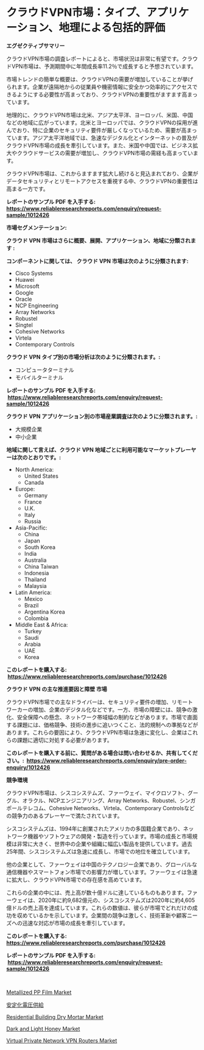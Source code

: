 <p><h1>クラウドVPN市場：タイプ、アプリケーション、地理による包括的評価</h1></p><p><strong>エグゼクティブサマリー</strong></p>
<p><p>クラウドVPN市場の調査レポートによると、市場状況は非常に有望です。クラウドVPN市場は、予測期間中に年間成長率11.2％で成長すると予想されています。</p><p>市場トレンドの簡単な概要は、クラウドVPNの需要が増加していることが挙げられます。企業が遠隔地からの従業員や機密情報に安全かつ効率的にアクセスできるようにする必要性が高まっており、クラウドVPNの重要性がますます高まっています。</p><p>地理的に、クラウドVPN市場は北米、アジア太平洋、ヨーロッパ、米国、中国などの地域に広がっています。北米とヨーロッパでは、クラウドVPNの採用が進んでおり、特に企業のセキュリティ要件が厳しくなっているため、需要が高まっています。アジア太平洋地域では、急速なデジタル化とインターネットの普及がクラウドVPN市場の成長を牽引しています。また、米国や中国では、ビジネス拡大やクラウドサービスの需要が増加し、クラウドVPN市場の需経も高まっています。</p><p>クラウドVPN市場は、これからますます拡大し続けると見込まれており、企業がデータセキュリティとリモートアクセスを重視する中、クラウドVPNの重要性は高まる一方です。</p></p>
<p><strong>レポートのサンプル PDF を入手する: <a href="https://www.reliableresearchreports.com/enquiry/request-sample/1012426">https://www.reliableresearchreports.com/enquiry/request-sample/1012426</a></strong></p>
<p><strong>市場セグメンテーション:</strong></p>
<p><strong> クラウド VPN 市場はさらに概要、展開、アプリケーション、地域に分類されます :</strong></p>
<p><strong>コンポーネントに関しては、 クラウド VPN 市場は次のように分類されます: &nbsp;</strong></p>
<p><ul><li>Cisco Systems</li><li>Huawei</li><li>Microsoft</li><li>Google</li><li>Oracle</li><li>NCP Engineering</li><li>Array Networks</li><li>Robustel</li><li>Singtel</li><li>Cohesive Networks</li><li>Virtela</li><li>Contemporary Controls</li></ul></p>
<p><strong> クラウド VPN タイプ別の市場分析は次のように分類されます。:</strong></p>
<p><ul><li>コンピュータターミナル</li><li>モバイルターミナル</li></ul></p>
<p><strong>レポートのサンプル PDF を入手する: &nbsp;<a href="https://www.reliableresearchreports.com/enquiry/request-sample/1012426">https://www.reliableresearchreports.com/enquiry/request-sample/1012426</a></strong></p>
<p><strong> クラウド VPN アプリケーション別の市場産業調査は次のように分類されます。:</strong></p>
<p><ul><li>大規模企業</li><li>中小企業</li></ul></p>
<p><strong>地域に関して言えば、クラウド VPN 地域ごとに利用可能なマーケットプレーヤーは次のとおりです。:</strong></p>
<p><ul>
    <li>
        North America:
        <ul>
            <li>United States</li>
            <li>Canada</li>
        </ul>
    </li>
    <li>
        Europe:
        <ul>
            <li>Germany</li>
            <li>France</li>
            <li>U.K.</li>
            <li>Italy</li>
            <li>Russia</li>
        </ul>
    </li>
    <li>
        Asia-Pacific:
        <ul>
            <li>China</li>
            <li>Japan</li>
            <li>South Korea</li>
            <li>India</li>
            <li>Australia</li>
            <li>China Taiwan</li>
            <li>Indonesia</li>
            <li>Thailand</li>
            <li>Malaysia</li>
        </ul>
    </li>
    <li>
        Latin America:
        <ul>
            <li>Mexico</li>
            <li>Brazil</li>
            <li>Argentina Korea</li>
            <li>Colombia</li>
        </ul>
    </li>
    <li>
        Middle East & Africa:
        <ul>
            <li>Turkey</li>
            <li>Saudi</li>
            <li>Arabia</li>
            <li>UAE</li>
            <li>Korea</li>
        </ul>
    </li>
    </ul></p>
<p><strong>このレポートを購入する: &nbsp;<a href="https://www.reliableresearchreports.com/purchase/1012426">https://www.reliableresearchreports.com/purchase/1012426</a></strong></p>
<p><strong>クラウド VPN の主な推進要因と障壁 市場</strong></p>
<p><p>クラウドVPN市場での主なドライバーは、セキュリティ要件の増加、リモートワーカーの増加、企業のデジタル化などです。一方、市場の障壁には、競争の激化、安全保障への懸念、ネットワーク帯域幅の制約などがあります。市場で直面する課題には、価格競争、技術の進歩に追いつくこと、法的規制への準拠などがあります。これらの要因により、クラウドVPN市場は急速に変化し、企業はこれらの課題に適切に対処する必要があります。</p></p>
<p><strong>このレポートを購入する前に、質問がある場合は問い合わせるか、共有してください。:&nbsp; <a href="https://www.reliableresearchreports.com/enquiry/pre-order-enquiry/1012426">https://www.reliableresearchreports.com/enquiry/pre-order-enquiry/1012426</a></strong></p>
<p><strong>競争環境</strong></p>
<p><p>クラウドVPN市場は、シスコシステムズ、ファーウェイ、マイクロソフト、グーグル、オラクル、NCPエンジニアリング、Array Networks、Robustel、シンガポールテレコム、Cohesive Networks、Virtela、Contemporary Controlsなどの競争力のあるプレーヤーで満たされています。</p><p>シスコシステムズは、1994年に創業されたアメリカの多国籍企業であり、ネットワーク機器やソフトウェアの開発・製造を行っています。市場の成長と市場規模は非常に大きく、世界中の企業や組織に幅広い製品を提供しています。過去25年間、シスコシステムズは急速に成長し、市場での地位を確立しています。</p><p>他の企業として、ファーウェイは中国のテクノロジー企業であり、グローバルな通信機器やスマートフォン市場での影響力が増しています。ファーウェイは急速に拡大し、クラウドVPN市場での存在感を高めています。</p><p>これらの企業の中には、売上高が数十億ドルに達しているものもあります。ファーウェイは、2020年に約9,682億元の、シスコシステムズは2020年に約4,605億ドルの売上高を達成しています。これらの数値は、彼らが市場でどれだけの成功を収めているかを示しています。企業間の競争は激しく、技術革新や顧客ニーズへの迅速な対応が市場の成長を牽引しています。</p></p>
<p><strong>このレポートを購入する: &nbsp; <a href="https://www.reliableresearchreports.com/purchase/1012426">https://www.reliableresearchreports.com/purchase/1012426</a></strong></p>
<p><strong>レポートのサンプル PDF を入手する: &nbsp;<a href="https://www.reliableresearchreports.com/enquiry/request-sample/1012426">https://www.reliableresearchreports.com/enquiry/request-sample/1012426</a></strong><strong></strong></p>
<p>&nbsp;</p>
<p><p><a href="https://issuu.com/reportprime-2/docs/metallized-pp-film-market-size-2030.pptx">Metallized PP Film Market</a></p><p><a href="https://github.com/zjkmgcs938405/Market-Research-Report-List-1/blob/main/72437651545.md">安定化電圧供給</a></p><p><a href="https://github.com/vimar16th/Market-Research-Report-List-3/blob/main/residential-building-dry-mortar-market.md">Residential Building Dry Mortar Market</a></p><p><a href="https://view.publitas.com/reportprime-1/dark-and-light-honey-market-research-report-unlocks-analysis-on-the-market-financial-status-market-size-and-market-revenue-upto-2031/">Dark and Light Honey Market</a></p><p><a href="https://shimmer-gardenia-37a.notion.site/Virtual-Private-Network-VPN-Routers-Market-Dynamics-2024-2031-Also-about-Its-Market-Trends-Project-bae9406ab4d24bfdb376994a3da2fc60">Virtual Private Network VPN Routers Market</a></p></p>